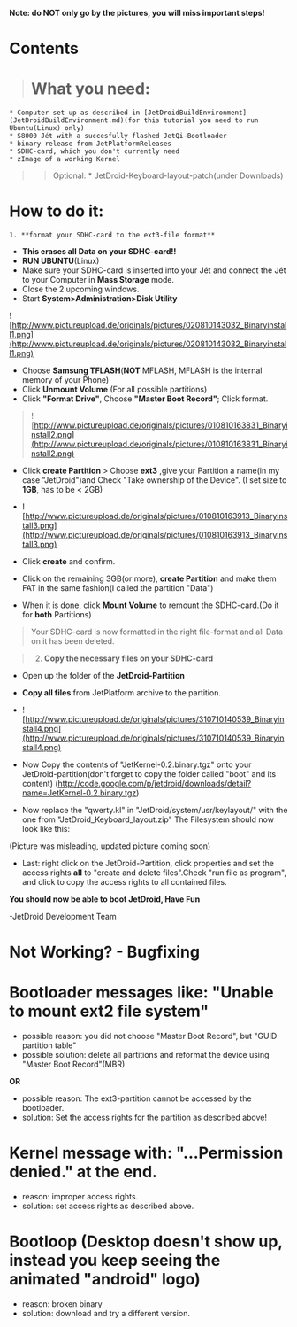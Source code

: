 **Note: do NOT only go by the pictures, you will miss important steps!**

# Contents #




> # What you need: #
    * Computer set up as described in [JetDroidBuildEnvironment](JetDroidBuildEnvironment.md)(for this tutorial you need to run Ubuntu(Linux) only)
    * S8000 Jét with a succesfully flashed JetQi-Bootloader
    * binary release from JetPlatformReleases
    * SDHC-card, which you don't currently need
    * zImage of a working Kernel
> > Optional:
      * JetDroid-Keyboard-layout-patch(under Downloads)
# How to do it: #
    1. **format your SDHC-card to the ext3-file format**
  * **This erases all Data on your SDHC-card!!**
  * **RUN UBUNTU**(Linux)
  * Make sure your SDHC-card is inserted into your Jét and connect the Jét to your Computer in **Mass Storage** mode.
  * Close the 2 upcoming windows.
  * Start **System>Administration>Disk Utility**

![http://www.pictureupload.de/originals/pictures/020810143032_Binaryinstall1.png](http://www.pictureupload.de/originals/pictures/020810143032_Binaryinstall1.png)

  * Choose **Samsung TFLASH**(**NOT** MFLASH, MFLASH is the internal memory of your Phone)
  * Click **Unmount Volume** (For all possible partitions)
  * Click **"Format Drive"**, Choose **"Master Boot Record"**; Click format.

> ![http://www.pictureupload.de/originals/pictures/010810163831_Binaryinstall2.png](http://www.pictureupload.de/originals/pictures/010810163831_Binaryinstall2.png)

  * Click **create Partition** > Choose **ext3** ,give your Partition a name(in my case "JetDroid")and Check "Take ownership of the Device". (I set size to **1GB**, has to be < 2GB)


  * ![http://www.pictureupload.de/originals/pictures/010810163913_Binaryinstall3.png](http://www.pictureupload.de/originals/pictures/010810163913_Binaryinstall3.png)

  * Click **create** and confirm.
  * Click on the remaining 3GB(or more), **create Partition** and make them FAT in the same fashion(I called the partition "Data")
  * When it is done, click **Mount Volume** to remount the SDHC-card.(Do it for **both** Partitions)

> Your SDHC-card is now formatted in the right file-format and all Data on it has been  deleted.

> 2. **Copy the necessary files on your SDHC-card**
  * Open up the folder of the **JetDroid-Partition**
  * **Copy all files** from JetPlatform archive to the partition.


  * ![http://www.pictureupload.de/originals/pictures/310710140539_Binaryinstall4.png](http://www.pictureupload.de/originals/pictures/310710140539_Binaryinstall4.png)



  * Now Copy the contents of "JetKernel-0.2.binary.tgz" onto your JetDroid-partition(don't forget to copy the folder called "boot" and its content) (http://code.google.com/p/jetdroid/downloads/detail?name=JetKernel-0.2.binary.tgz)
  * Now replace the "qwerty.kl" in "JetDroid/system/usr/keylayout/" with the one from "JetDroid\_Keyboard\_layout.zip"
The Filesystem should now look like this:


(Picture was misleading, updated picture coming soon)


  * Last: right click on the JetDroid-Partition, click properties and set the access rights **all** to "create and delete files".Check "run file as program", and click to copy the access rights to all contained files.



**You should now be able to boot JetDroid,
Have Fun**

-JetDroid Development Team

# Not Working? - Bugfixing #
# Bootloader messages like: "Unable to mount ext2 file system"
  * possible reason: you did not choose "Master Boot Record", but "GUID partition table"
  * possible solution: delete all partitions and reformat the device using "Master Boot Record"(MBR)

**OR**

  * possible reason: The ext3-partition cannot be accessed by the bootloader.
  * solution: Set the access rights for the partition as described above!

# Kernel message with: "...Permission denied." at the end.
  * reason: improper access rights.
  * solution: set access rights as described above.

# Bootloop (Desktop doesn't show up, instead you keep seeing the animated "android" logo)
  * reason: broken binary
  * solution: download and try a different version.